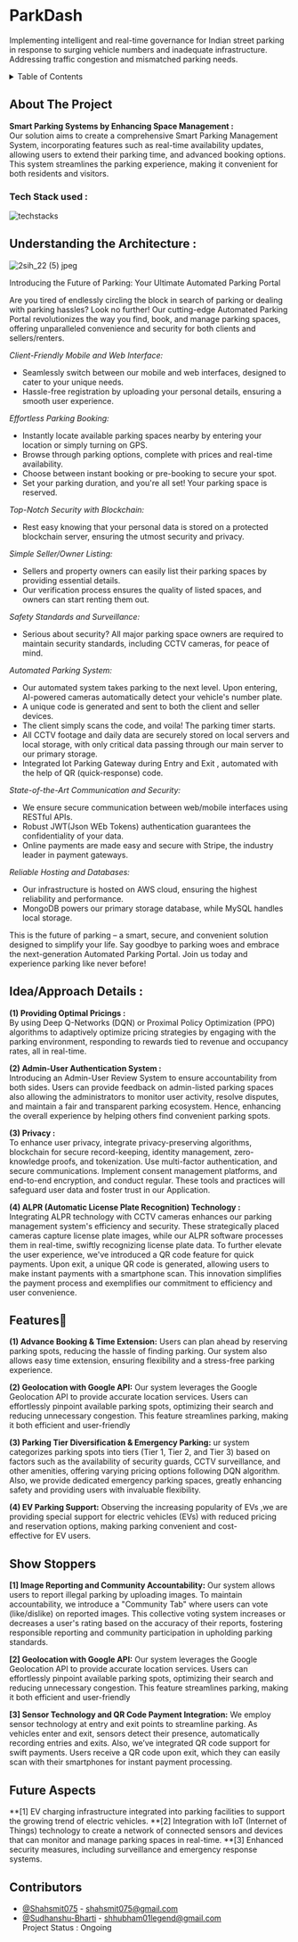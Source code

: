 # ParkDash
Implementing intelligent and real-time governance for Indian street parking in response to surging vehicle numbers and inadequate infrastructure. Addressing traffic congestion and mismatched parking needs.

<!-- TABLE OF CONTENTS -->
<details>
  <summary>Table of Contents</summary>
  <ol>
    <li>
      <a href="#about-the-project">About The Project</a>
    </li>
    <li>
    <a href="#tech-stack-used">Tech Stack used</a>
    </li>
    <li>
      <a href="#youtube-link">Youtube Link</a>
    </li>
    <li><a href="#idea/approach-details">Idea/Approach Details</a></li>
    <li><a href="#features">Features</a></li>
    <li><a href="#show-stoppers">Show Stoppers</a></li>
    <li><a href="#future-aspects">Future Aspects</a></li>
    <li><a href="#contact">Contributors</a></li>
  </ol>
</details>



<!-- ABOUT THE PROJECT -->
## About The Project
**Smart Parking Systems by Enhancing Space Management :**<br> Our solution aims to create a comprehensive Smart Parking Management System, incorporating features such as real-time availability updates, allowing users to extend their parking time, and advanced booking options. This system streamlines the parking experience, making it convenient for both residents and visitors.



### Tech Stack used : 
![techstacks](https://github.com/Shahsmit075/ParkDash/assets/119691937/4b5f3105-2f52-47cf-aa2f-06e8c4892256)
<!-- GETTING STARTED -->

## Understanding the Architecture : 
![2sih_22 (5) jpeg](https://github.com/Shahsmit075/ParkDash/assets/119691937/ef8e8f6b-8182-459d-b99d-3d14e7480926)

Introducing the Future of Parking: Your Ultimate Automated Parking Portal

Are you tired of endlessly circling the block in search of parking or dealing with parking hassles? Look no further! Our cutting-edge Automated Parking Portal revolutionizes the way you find, book, and manage parking spaces, offering unparalleled convenience and security for both clients and sellers/renters.

*Client-Friendly Mobile and Web Interface:*
- Seamlessly switch between our mobile and web interfaces, designed to cater to your unique needs.
- Hassle-free registration by uploading your personal details, ensuring a smooth user experience.

*Effortless Parking Booking:*
- Instantly locate available parking spaces nearby by entering your location or simply turning on GPS.
- Browse through parking options, complete with prices and real-time availability.
- Choose between instant booking or pre-booking to secure your spot.
- Set your parking duration, and you're all set! Your parking space is reserved.

*Top-Notch Security with Blockchain:*
- Rest easy knowing that your personal data is stored on a protected blockchain server, ensuring the utmost security and privacy.

*Simple Seller/Owner Listing:*
- Sellers and property owners can easily list their parking spaces by providing essential details.
- Our verification process ensures the quality of listed spaces, and owners can start renting them out.

*Safety Standards and Surveillance:*
- Serious about security? All major parking space owners are required to maintain security standards, including CCTV cameras, for peace of mind.

*Automated Parking System:*
- Our automated system takes parking to the next level. Upon entering, AI-powered cameras automatically detect your vehicle's number plate.
- A unique code is generated and sent to both the client and seller devices.
- The client simply scans the code, and voila! The parking timer starts.
- All CCTV footage and daily data are securely stored on local servers and local storage, with only critical data passing through our main server to our primary storage.
- Integrated Iot Parking Gateway during Entry and Exit , automated with the help of QR (quick-response) code.

*State-of-the-Art Communication and Security:*
- We ensure secure communication between web/mobile interfaces using RESTful APIs.
- Robust JWT(Json WEb Tokens) authentication guarantees the confidentiality of your data.
- Online payments are made easy and secure with Stripe, the industry leader in payment gateways.

*Reliable Hosting and Databases:*
- Our infrastructure is hosted on AWS cloud, ensuring the highest reliability and performance.
- MongoDB powers our primary storage database, while MySQL handles local storage.

This is the future of parking – a smart, secure, and convenient solution designed to simplify your life. Say goodbye to parking woes and embrace the next-generation Automated Parking Portal. Join us today and experience parking like never before!

## Idea/Approach Details :
**(1) Providing Optimal Pricings :**<br> By using Deep Q-Networks (DQN) or Proximal Policy Optimization (PPO) algorithms to adaptively optimize pricing strategies by engaging with the parking environment, responding to rewards tied to revenue and occupancy rates, all in real-time.<br>

**(2) Admin-User Authentication System :**<br>
Introducing an Admin-User Review System to ensure accountability from both sides. Users can provide feedback on admin-listed parking spaces also allowing the administrators to monitor user activity, resolve disputes, and maintain a fair and transparent parking ecosystem. Hence, enhancing the overall experience by helping others find convenient parking spots.<br>

**(3) Privacy :**<br> To enhance user privacy, integrate privacy-preserving algorithms, blockchain for secure record-keeping, identity management, zero-knowledge proofs, and tokenization. Use multi-factor authentication, and secure communications. Implement consent management platforms, and end-to-end encryption, and conduct regular. These tools and practices will safeguard user data and foster trust in our Application.<br>

**(4) ALPR (Automatic License Plate Recognition) Technology :**<br>Integrating ALPR technology with CCTV cameras enhances our parking management system's efficiency and security. These strategically placed cameras capture license plate images, while our ALPR software processes them in real-time, swiftly recognizing license plate data. To further elevate the user experience, we've introduced a QR code feature for quick payments. Upon exit, a unique QR code is generated, allowing users to make instant payments with a smartphone scan. This innovation simplifies the payment process and exemplifies our commitment to efficiency and user convenience.<br>

<!-- USAGE EXAMPLES -->
## Features🌟
**(1) Advance Booking & Time Extension:** Users can plan ahead by reserving parking spots, reducing the hassle of finding parking. Our system also allows easy time extension, ensuring flexibility and a stress-free parking experience.<br>

**(2) Geolocation with Google API:** Our system leverages the Google Geolocation API to provide accurate location services. Users can effortlessly pinpoint available parking spots, optimizing their search and reducing unnecessary congestion. This feature streamlines parking, making it both efficient and user-friendly<br>

**(3) Parking Tier Diversification & Emergency Parking:** ur system categorizes parking spots into tiers (Tier 1, Tier 2, and Tier 3) based on factors such as the availability of security guards, CCTV surveillance, and other amenities, offering varying pricing options following DQN algorithm. Also, we provide dedicated emergency parking spaces, greatly enhancing safety and providing users with invaluable flexibility.<br>

**(4) EV Parking Support:** Observing the increasing popularity of EVs ,we are providing special support for electric vehicles (EVs) with reduced pricing and reservation options, making parking convenient and cost-effective for EV users.<br>

## Show Stoppers
 **[1] Image Reporting and Community Accountability:** Our system allows users to report illegal parking by uploading images. To maintain accountability, we introduce a "Community Tab" where users can vote (like/dislike) on reported images. This collective voting system increases or decreases a user's rating based on the accuracy of their reports, fostering responsible reporting and community participation in upholding parking standards.<br>

 **[2] Geolocation with Google API:** Our system leverages the Google Geolocation API to provide accurate location services. Users can effortlessly pinpoint available parking spots, optimizing their search and reducing unnecessary congestion. This feature streamlines parking, making it both efficient and user-friendly<br>
 
 **[3] Sensor Technology and QR Code Payment Integration:** We employ sensor technology at entry and exit points to streamline parking. As vehicles enter and exit, sensors detect their presence, automatically recording entries and exits. Also, we’ve integrated QR code support for swift payments. Users receive a QR code upon exit, which they can easily scan with their smartphones for instant payment processing.<br>

## Future Aspects 
**[1] EV charging infrastructure integrated into parking facilities to support the growing trend of electric vehicles.
**[2] Integration with IoT (Internet of Things) technology to create a network of connected sensors and devices that can monitor and manage parking spaces in real-time.
**[3] Enhanced security measures, including surveillance and emergency response systems.


<!-- CONTACT -->
## Contributors

- [@Shahsmit075](https://github.com/Shahsmit075) - shahsmit075@gmail.com <br>
- [@Sudhanshu-Bharti](https://github.com/Sudhanshu-Bharti) - shhubham01legend@gmail.com <br>
Project Status : Ongoing <br>
